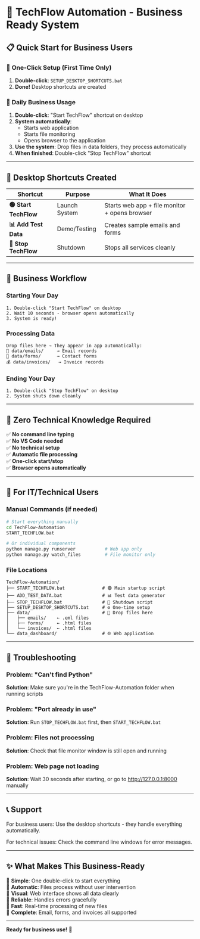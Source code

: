 # 🚀 TechFlow Automation - Business Ready System

## 📋 Quick Start for Business Users

### 🎯 **One-Click Setup** (First Time Only)
1. **Double-click**: `SETUP_DESKTOP_SHORTCUTS.bat`
2. **Done!** Desktop shortcuts are created

### 🎯 **Daily Business Usage**
1. **Double-click**: "Start TechFlow" shortcut on desktop
2. **System automatically**:
   - Starts web application
   - Starts file monitoring
   - Opens browser to the application
3. **Use the system**: Drop files in data folders, they process automatically
4. **When finished**: Double-click "Stop TechFlow" shortcut

---

## 📁 Desktop Shortcuts Created

| Shortcut | Purpose | What It Does |
|----------|---------|--------------|
| **🟢 Start TechFlow** | Launch System | Starts web app + file monitor + opens browser |
| **📊 Add Test Data** | Demo/Testing | Creates sample emails and forms |
| **🔴 Stop TechFlow** | Shutdown | Stops all services cleanly |

---

## 💼 Business Workflow

### **Starting Your Day**
```
1. Double-click "Start TechFlow" on desktop
2. Wait 10 seconds - browser opens automatically
3. System is ready!
```

### **Processing Data**
```
Drop files here → They appear in app automatically:
📧 data/emails/     → Email records
📝 data/forms/      → Contact forms  
💰 data/invoices/   → Invoice records
```

### **Ending Your Day**
```
1. Double-click "Stop TechFlow" on desktop
2. System shuts down cleanly
```

---

## 🎯 **Zero Technical Knowledge Required**

✅ **No command line typing**  
✅ **No VS Code needed**  
✅ **No technical setup**  
✅ **Automatic file processing**  
✅ **One-click start/stop**  
✅ **Browser opens automatically**  

---

## 🔧 **For IT/Technical Users**

### Manual Commands (if needed)
```bash
# Start everything manually
cd TechFlow-Automation
START_TECHFLOW.bat

# Or individual components
python manage.py runserver           # Web app only
python manage.py watch_files         # File monitor only
```

### File Locations
```
TechFlow-Automation/
├── START_TECHFLOW.bat              # 🟢 Main startup script
├── ADD_TEST_DATA.bat               # 📊 Test data generator
├── STOP_TECHFLOW.bat               # 🔴 Shutdown script
├── SETUP_DESKTOP_SHORTCUTS.bat     # ⚙️ One-time setup
├── data/                           # 📁 Drop files here
│   ├── emails/    ← .eml files
│   ├── forms/     ← .html files
│   └── invoices/  ← .html files
└── data_dashboard/                 # 🌐 Web application
```

---

## 🚨 **Troubleshooting**

### Problem: "Can't find Python"
**Solution**: Make sure you're in the TechFlow-Automation folder when running scripts

### Problem: "Port already in use"  
**Solution**: Run `STOP_TECHFLOW.bat` first, then `START_TECHFLOW.bat`

### Problem: Files not processing
**Solution**: Check that file monitor window is still open and running

### Problem: Web page not loading
**Solution**: Wait 30 seconds after starting, or go to http://127.0.0.1:8000 manually

---

## 📞 **Support**

For business users: Use the desktop shortcuts - they handle everything automatically.

For technical issues: Check the command line windows for error messages.

---

## ✨ **What Makes This Business-Ready**

🎯 **Simple**: One double-click to start everything  
🎯 **Automatic**: Files process without user intervention  
🎯 **Visual**: Web interface shows all data clearly  
🎯 **Reliable**: Handles errors gracefully  
🎯 **Fast**: Real-time processing of new files  
🎯 **Complete**: Email, forms, and invoices all supported  

---

**Ready for business use!** 🚀
